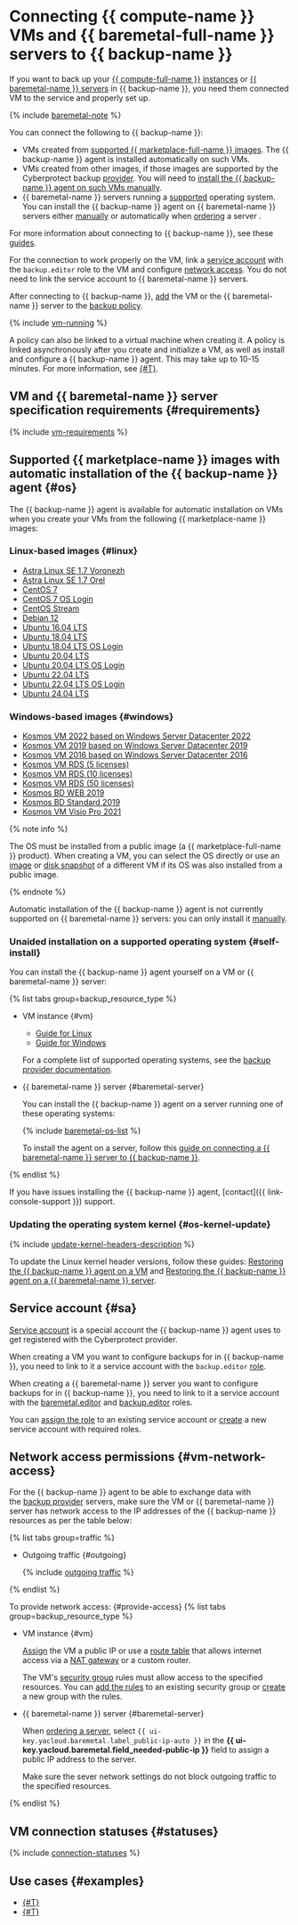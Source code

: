 # Connecting {{ compute-name }} VMs and {{ baremetal-full-name }} servers to {{ backup-name }}

If you want to back up your [{{ compute-full-name }}](../../compute/) [instances](../../compute/concepts/vm.md) or [{{ baremetal-name }} servers](../../baremetal/concepts/servers.md) in {{ backup-name }}, you need them connected VM to the service and properly set up.

{% include [baremetal-note](../../_includes/backup/baremetal-note.md) %}

You can connect the following to {{ backup-name }}:
* VMs created from [supported {{ marketplace-full-name }} images](#os). The {{ backup-name }} agent is installed automatically on such VMs.
* VMs created from other images, if those images are supported by the Cyberprotect backup [provider](./index.md#providers). You will need to [install the {{ backup-name }} agent on such VMs manually](#self-install).
* {{ baremetal-name }} servers running a [supported](#self-install) operating system. You can install the {{ backup-name }} agent on {{ baremetal-name }} servers either [manually](#self-install) or automatically when [ordering](../../baremetal/operations/servers/server-lease.md) a server .

For more information about connecting to {{ backup-name }}, see these [guides](../operations/index.md).

For the connection to work properly on the VM, link a [service account](#sa) with the `backup.editor` role to the VM and configure [network access](#vm-network-access). You do not need to link the service account to {{ baremetal-name }} servers.

After connecting to {{ backup-name }}, [add](../operations/policy-vm/attach-and-detach-vm.md#attach-vm) the VM or the {{ baremetal-name }} server to the [backup policy](policy.md).

{% include [vm-running](../../_includes/backup/vm-running.md) %}

A policy can also be linked to a virtual machine when creating it. A policy is linked asynchronously after you create and initialize a VM, as well as install and configure a {{ backup-name }} agent. This may take up to 10-15 minutes. For more information, see [{#T}](../tutorials/vm-with-backup-policy/index.md).

## VM and {{ baremetal-name }} server specification requirements {#requirements}

{% include [vm-requirements](../../_includes/backup/vm-requirements.md) %}

## Supported {{ marketplace-name }} images with automatic installation of the {{ backup-name }} agent {#os}

The {{ backup-name }} agent is available for automatic installation on VMs when you create your VMs from the following {{ marketplace-name }} images:

### Linux-based images {#linux}

* [Astra Linux SE 1.7 Voronezh](/marketplace/products/astralinux/alse)
* [Astra Linux SE 1.7 Orel](/marketplace/products/astralinux/alse-orel)
* [CentOS 7](/marketplace/products/yc/centos-7)
* [CentOS 7 OS Login](/marketplace/products/yc/centos-7-oslogin)
* [CentOS Stream](/marketplace/products/yc/centos-stream-8)
* [Debian 12](/marketplace/products/yc/debian-12)
* [Ubuntu 16.04 LTS](/marketplace/products/yc/ubuntu-16-04-lts)
* [Ubuntu 18.04 LTS](/marketplace/products/yc/ubuntu-18-04-lts)
* [Ubuntu 18.04 LTS OS Login](/marketplace/products/yc/ubuntu-1804-lts-oslogin)
* [Ubuntu 20.04 LTS](/marketplace/products/yc/ubuntu-20-04-lts)
* [Ubuntu 20.04 LTS OS Login](/marketplace/products/yc/ubuntu-2004-lts-oslogin)
* [Ubuntu 22.04 LTS](/marketplace/products/yc/ubuntu-22-04-lts)
* [Ubuntu 22.04 LTS OS Login](/marketplace/products/yc/ubuntu-2204-lts-oslogin)
* [Ubuntu 24.04 LTS](/marketplace/products/yc/ubuntu-2404-lts-oslogin)

### Windows-based images {#windows}

* [Kosmos VM 2022 based on Windows Server Datacenter 2022](/marketplace/products/fotonsrv/kosmosvm2022)
* [Kosmos VM 2019 based on Windows Server Datacenter 2019](/marketplace/products/fotonsrv/kosmosvm2019)
* [Kosmos VM 2016 based on Windows Server Datacenter 2016](/marketplace/products/fotonsrv/kosmosvm2016)
* [Kosmos VM RDS (5 licenses)](/marketplace/products/fotonsrv/kos-5-rds)
* [Kosmos VM RDS (10 licenses)](/marketplace/products/fotonsrv/kos-10-rds)
* [Kosmos VM RDS (50 licenses)](/marketplace/products/fotonsrv/kos-50-rds)
* [Kosmos BD WEB 2019](/marketplace/products/fotonsrv/kosmosbdweb2019)
* [Kosmos BD Standard 2019](/marketplace/products/fotonsrv/kosmosbdstd2019)
* [Kosmos VM Visio Pro 2021](/marketplace/products/fotonsrv/kosmosvisio)

{% note info %}

The OS must be installed from a public image (a {{ marketplace-full-name }} product). When creating a VM, you can select the OS directly or use an [image](../../compute/concepts/image.md) or [disk snapshot](../../compute/concepts/snapshot.md) of a different VM if its OS was also installed from a public image.

{% endnote %}

Automatic installation of the {{ backup-name }} agent is not currently supported on {{ baremetal-name }} servers: you can only install it [manually](#self-install).

### Unaided installation on a supported operating system {#self-install}

You can install the {{ backup-name }} agent yourself on a VM or {{ baremetal-name }} server:

{% list tabs group=backup_resource_type %}

- VM instance {#vm}

  * [Guide for Linux](../operations/connect-vm-linux.md)
  * [Guide for Windows](../operations/connect-vm-windows.md)

  For a complete list of supported operating systems, see the [backup provider documentation](https://docs.cyberprotect.ru/ru-RU/CyberBackupCloud/21.06/user/#supported-operating-systems-and-environments.html).

- {{ baremetal-name }} server {#baremetal-server}

  You can install the {{ backup-name }} agent on a server running one of these operating systems:

  {% include [baremetal-os-list](../../_includes/backup/baremetal-os-list.md) %}

  To install the agent on a server, follow this [guide on connecting a {{ baremetal-name }} server to {{ backup-name }}](../operations/backup-baremetal/backup-baremetal.md).

{% endlist %}

If you have issues installing the {{ backup-name }} agent, [contact]({{ link-console-support }}) support.

### Updating the operating system kernel {#os-kernel-update}

{% include [update-kernel-headers-description](../../_includes/backup/operations/update-kernel-headers-description.md) %}

To update the Linux kernel header versions, follow these guides: [Restoring the {{ backup-name }} agent on a VM](../operations/update-backup-agent.md#restore-agent) and [Restoring the {{ backup-name }} agent on a {{ baremetal-name }} server](../operations/backup-baremetal/restore-agent.md).

## Service account {#sa}

[Service account](../../iam/concepts/users/service-accounts.md) is a special account the {{ backup-name }} agent uses to get registered with the Cyberprotect provider.

When creating a VM you want to configure backups for in {{ backup-name }}, you need to link to it a service account with the `backup.editor` [role](../security/index.md#backup-editor).

When creating a {{ baremetal-name }} server you want to configure backups for in {{ backup-name }}, you need to link to it a service account with the [baremetal.editor](../../baremetal/security/index.md#baremetal-editor) and [backup.editor](../security/index.md#backup-editor) roles.

You can [assign the role](../../iam/operations/sa/assign-role-for-sa.md) to an existing service account or [create](../../iam/operations/sa/create.md) a new service account with required roles.

## Network access permissions {#vm-network-access}

For the {{ backup-name }} agent to be able to exchange data with the [backup provider](index.md#providers) servers, make sure the VM or {{ baremetal-name }} server has network access to the IP addresses of the {{ backup-name }} resources as per the table below:

{% list tabs group=traffic %}

- Outgoing traffic {#outgoing}

  {% include [outgoing traffic](../../_includes/backup/outgoing-rules.md) %}

{% endlist %}

To provide network access:
{#provide-access}
{% list tabs group=backup_resource_type %}

- VM instance {#vm}

  [Assign](../../compute/operations/vm-control/vm-attach-public-ip.md) the VM a public IP or use a [route table](../../vpc/concepts/routing.md#rt-vm) that allows internet access via a [NAT gateway](../../vpc/concepts/gateways.md) or a custom router.

  The VM's [security group](../../vpc/concepts/security-groups.md) rules must allow access to the specified resources. You can [add the rules](../../vpc/operations/security-group-add-rule.md) to an existing security group or [create](../../vpc/operations/security-group-create.md) a new group with the rules.

- {{ baremetal-name }} server {#baremetal-server}

  When [ordering a server](../../baremetal/operations/servers/server-lease.md), select `{{ ui-key.yacloud.baremetal.label_public-ip-auto }}` in the **{{ ui-key.yacloud.baremetal.field_needed-public-ip }}** field to assign a public IP address to the server.

  Make sure the sever network settings do not block outgoing traffic to the specified resources.

{% endlist %}

## VM connection statuses {#statuses}

{% include [connection-statuses](../../_includes/backup/connection-statuses.md) %}

## Use cases {#examples}

* [{#T}](../tutorials/backup-baremetal.md)
* [{#T}](../tutorials/vm-with-backup-policy/index.md)
